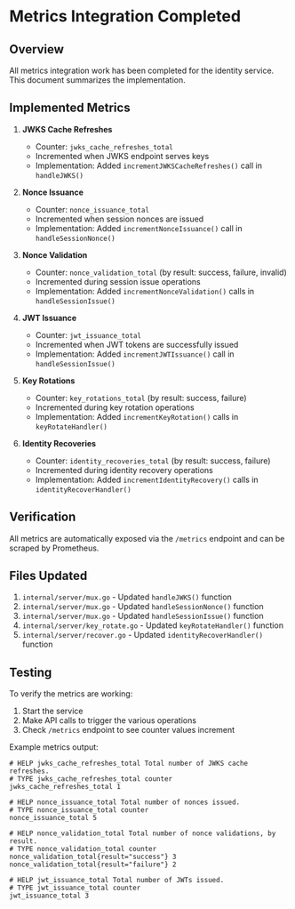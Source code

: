 # Metrics Integration Completed

## Overview

All metrics integration work has been completed for the identity service. This document summarizes the implementation.

## Implemented Metrics

1. **JWKS Cache Refreshes**
   - Counter: `jwks_cache_refreshes_total`
   - Incremented when JWKS endpoint serves keys
   - Implementation: Added `incrementJWKSCacheRefreshes()` call in `handleJWKS()`

2. **Nonce Issuance**
   - Counter: `nonce_issuance_total`
   - Incremented when session nonces are issued
   - Implementation: Added `incrementNonceIssuance()` call in `handleSessionNonce()`

3. **Nonce Validation**
   - Counter: `nonce_validation_total` (by result: success, failure, invalid)
   - Incremented during session issue operations
   - Implementation: Added `incrementNonceValidation()` calls in `handleSessionIssue()`

4. **JWT Issuance**
   - Counter: `jwt_issuance_total`
   - Incremented when JWT tokens are successfully issued
   - Implementation: Added `incrementJWTIssuance()` call in `handleSessionIssue()`

5. **Key Rotations**
   - Counter: `key_rotations_total` (by result: success, failure)
   - Incremented during key rotation operations
   - Implementation: Added `incrementKeyRotation()` calls in `keyRotateHandler()`

6. **Identity Recoveries**
   - Counter: `identity_recoveries_total` (by result: success, failure)
   - Incremented during identity recovery operations
   - Implementation: Added `incrementIdentityRecovery()` calls in `identityRecoverHandler()`

## Verification

All metrics are automatically exposed via the `/metrics` endpoint and can be scraped by Prometheus.

## Files Updated

1. `internal/server/mux.go` - Updated `handleJWKS()` function
2. `internal/server/mux.go` - Updated `handleSessionNonce()` function
3. `internal/server/mux.go` - Updated `handleSessionIssue()` function
4. `internal/server/key_rotate.go` - Updated `keyRotateHandler()` function
5. `internal/server/recover.go` - Updated `identityRecoverHandler()` function

## Testing

To verify the metrics are working:

1. Start the service
2. Make API calls to trigger the various operations
3. Check `/metrics` endpoint to see counter values increment

Example metrics output:
```
# HELP jwks_cache_refreshes_total Total number of JWKS cache refreshes.
# TYPE jwks_cache_refreshes_total counter
jwks_cache_refreshes_total 1

# HELP nonce_issuance_total Total number of nonces issued.
# TYPE nonce_issuance_total counter
nonce_issuance_total 5

# HELP nonce_validation_total Total number of nonce validations, by result.
# TYPE nonce_validation_total counter
nonce_validation_total{result="success"} 3
nonce_validation_total{result="failure"} 2

# HELP jwt_issuance_total Total number of JWTs issued.
# TYPE jwt_issuance_total counter
jwt_issuance_total 3
```
